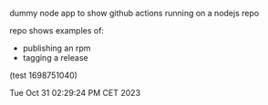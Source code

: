 dummy node app to show github actions running on a nodejs repo 

repo shows examples of: 
 - publishing an rpm
 - tagging a release

(test 1698751040)


Tue Oct 31 02:29:24 PM CET 2023

